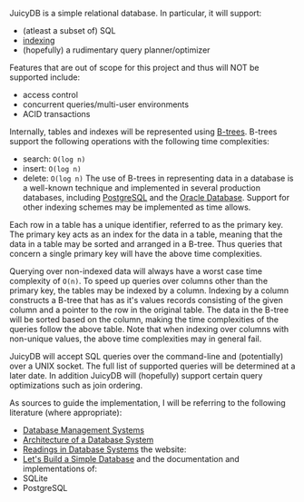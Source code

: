 JuicyDB is a simple relational database. In particular, it will support:
- (atleast a subset of) SQL
- [indexing](https://en.wikipedia.org/wiki/Database_index)
- (hopefully) a rudimentary query planner/optimizer

Features that are out of scope for this project and thus will NOT be supported
include:
- access control
- concurrent queries/multi-user environments
- ACID transactions

Internally, tables and indexes will be represented using
[B-trees](https://en.wikipedia.org/wiki/B-tree). B-trees support the following
operations with the following time complexities:
- search: `O(log n)`
- insert: `O(log n)`
- delete: `O(log n)`
The use of B-trees in representing data in a database is a well-known technique
and implemented in several production databases, including
[PostgreSQL](https://www.postgresql.org/docs/9.2/indexes-types.html) and the
[Oracle
Database](https://docs.oracle.com/cd/E11882_01/server.112/e40540/indexiot.htm#CNCPT721).
Support for other indexing schemes may be implemented as time allows.

Each row in a table has a unique identifier, referred to as the primary key.
The primary key acts as an index for the data in a table, meaning that the data
in a table may be sorted and arranged in a B-tree. Thus queries that concern a
single primary key will have the above time complexities.

Querying over non-indexed data will always have a worst case time complexity of
`O(n)`. To speed up queries over columns other than the primary key, the tables
may be indexed by a column. Indexing by a column constructs a B-tree that has as
it's values records consisting of the given column and a pointer to the row in
the original table. The data in the B-tree will be sorted based on the column,
making the time complexities of the queries follow the above table. Note that
when indexing over columns with non-unique values, the above time complexities
may in general fail.

JuicyDB will accept SQL queries over the command-line and (potentially) over a
UNIX socket. The full list of supported queries will be determined at a later
date. In addition JuicyDB will (hopefully) support certain query optimizations
such as join ordering.

As sources to guide the implementation, I will be referring to the following
literature (where appropriate):
- [Database Management Systems](http://pages.cs.wisc.edu/~dbbook/)
- [Architecture of a Database
  System](https://dsf.berkeley.edu/papers/fntdb07-architecture.pdf)
- [Readings in Database Systems](http://www.redbook.io/)
the website:
- [Let's Build a Simple Database](https://cstack.github.io/db_tutorial/)
and the documentation and implementations of:
- SQLite
- PostgreSQL

